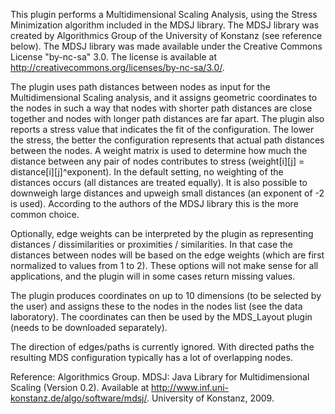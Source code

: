 This plugin performs a Multidimensional Scaling Analysis, using the Stress Minimization algorithm included in the MDSJ library. The MDSJ library was created by Algorithmics Group of the University of Konstanz (see reference below). The MDSJ library was made available under the Creative Commons License "by-nc-sa" 3.0. The license is available at http://creativecommons.org/licenses/by-nc-sa/3.0/.

The plugin uses path distances between nodes as input for the Multidimensional Scaling analysis, and it assigns geometric coordinates to the nodes in such a way that nodes with shorter path distances are close together and nodes with longer path distances are far apart. The plugin also reports a stress value that indicates the fit of the configuration. The lower the stress, the better the configuration represents that actual path distances between the nodes. A weight matrix is used to determine how much the distance between any pair of nodes contributes to stress (weight[i][j]  = distance[i][j]^exponent). In the default setting, no weighting of the distances occurs (all distances are treated equally). It is also possible to downweigh large distances and upweigh small distances (an exponent of -2 is used). According to the authors of the MDSJ library this is the more common choice.

Optionally, edge weights can be interpreted by the plugin as representing distances / dissimilarities or proximities / similarities. In that case the distances between nodes will be based on the edge weights (which are first normalized to values from 1 to 2). These options will not make sense for all applications, and the plugin will in some cases return missing values. 

The plugin produces coordinates on up to 10 dimensions (to be selected by the user) and assigns these to the nodes in the nodes list (see the data laboratory). The coordinates can then be used by the MDS_Layout plugin (needs to be downloaded separately). 

The direction of edges/paths is currently ignored. With directed paths the resulting MDS configuration typically has a lot of overlapping nodes.

Reference:
Algorithmics Group. MDSJ: Java Library for Multidimensional Scaling (Version 0.2). Available at http://www.inf.uni-konstanz.de/algo/software/mdsj/. University of Konstanz, 2009.
